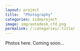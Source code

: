 ```yaml
---
layout: project
title:  "Photography"
categories: sideproject
image: img/autodesk_cfd.png
permalink: /:categories/:title/
---
```

Photos here. Coming soon...